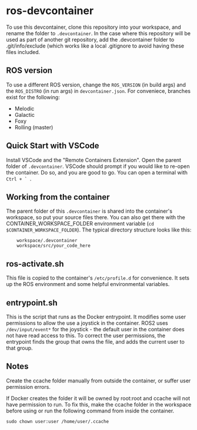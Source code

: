 # ros-devcontainer

To use this devcontainer, clone this repository into your workspace, and rename the folder to `.devcontainer`. In the case where this repository will be used as part of another git repository, add the .devcontainer folder to .git/info/exclude (which works like a local .gitignore to avoid having these files included.

## ROS version

To use a different ROS version, change the `ROS_VERSION` (in build args) and the `ROS_DISTRO` (in run args) in `devcontainer.json`. For conveniece, branches exist for the following:
 - Melodic
 - Galactic
 - Foxy
 - Rolling (master)

## Quick Start with VSCode

Install VSCode and the "Remote Containers Extension". Open the parent folder of `.devcontainer`. VSCode should prompt if you would like to re-open the container. Do so, and you are good to go. You can open a terminal with ``Ctrl + ` ``.

## Working from the container

The parent folder of this `.devcontainer` is shared into the container's workspace, so put your source files there. You can also get there with the CONTAINER_WORKSPACE_FOLDER environment variable (`cd $CONTAINER_WORKSPACE_FOLDER`). The typical directory structure looks like this:

```
    workspace/.devcontainer
    workspace/src/your_code_here
```

## ros-activate.sh
This file is copied to the container's `/etc/profile.d` for convenience. It sets up the ROS environment and some helpful environmental variables.

## entrypoint.sh
This is the script that runs as the Docker entrypoint. It modifies some user permissions to allow the use a joystick in the container. ROS2 uses `/dev/input/event*` for the joystick - the default user in the container does not have read access to this. To correct the user permissions, the entrypoint finds the group that owns the file, and adds the current user to that group.

## Notes
Create the ccache folder manually from outside the container, or suffer user permission errors.

If Docker creates the folder it will be owned by root:root and ccache will not have permission to run. To fix this, make the ccache folder in the workspace before using or run the following command from inside the container.

```
sudo chown user:user /home/user/.ccache
```
